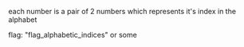 each number is a pair of 2 numbers which represents it's index in the alphabet

flag: "flag_alphabetic_indices" or some
